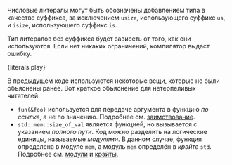 Числовые литералы могут быть обозначены добавлением типа в качестве суффикса, за исключением `usize`, использующего суффикс `us`, и `isize`, используюшего суффикс `is`.

Тип литералов без суффикса будет зависеть от того, как они используются. Если нет никаких ограничений, компилятор выдаст ошибку.

{literals.play}

В предыдущем коде используются некоторые вещи, которые не были объяснены ранее. Вот краткое объяснение для нетерпеливых читателей:

* `fun(&foo)` используется для передаче аргумента в функцию *по ссылке*, а не по значению.
  Подробнее см. [заимствование][borrow].
* `std::mem::size_of_val` является функцией, но вызывается с указанием *полного пути*.
   Код можно разделить на логические единицы, называемые *модулями*. В данном случае,
   функция определена в модуле `mem`, а модуль `mem` определён в *крэйте* `std`.
   Подробнее см. [модули][mod] и [крэйты][crate].

[borrow]: /borrow.html
[mod]: /mod.html
[crate]: /crates.html
